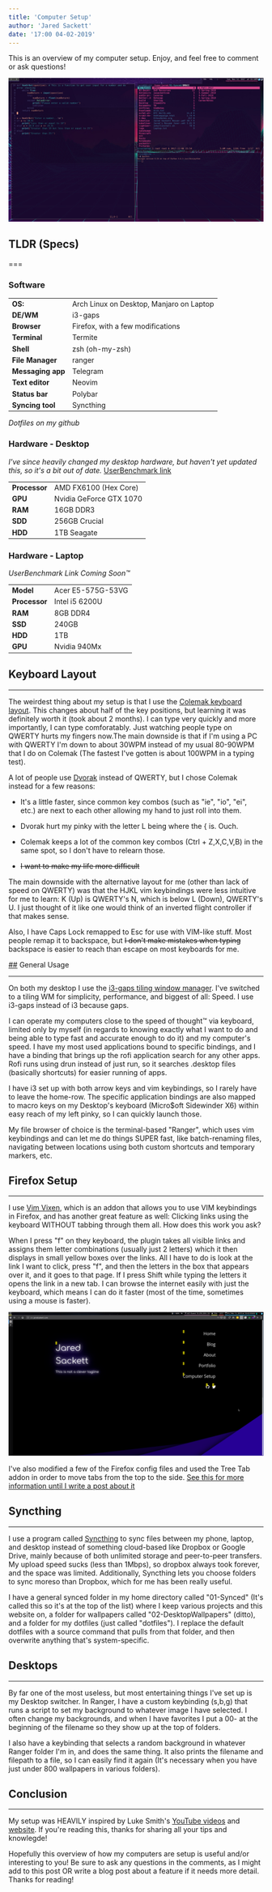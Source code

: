 ```yaml
---
title: 'Computer Setup'
author: 'Jared Sackett'
date: '17:00 04-02-2019'
---
```


This is an overview of my computer setup. Enjoy, and feel free to comment or ask questions!

![Fake Busy 1](FakeBusy1.jpg)

## TLDR (Specs)
===
### Software

|    |    |
|  :-----          |  :-----          |
|  **OS:** |  Arch Linux on Desktop, Manjaro on Laptop |
|  **DE/WM** |  i3-gaps |
|  **Browser** |  Firefox, with a few modifications |
|  **Terminal** |  Termite |
|  **Shell** |  zsh (oh-my-zsh) |
|  **File Manager** | ranger |
|  **Messaging app**  | Telegram  |
|  **Text editor**  |  Neovim  |
|  **Status bar**  |  Polybar  |
|  **Syncing tool**  |  Syncthing  |

*Dotfiles on my github*

### Hardware - Desktop
_I've since heavily changed my desktop hardware, but haven't yet updated this, so it's a bit out of date._
[UserBenchmark link](https://www.userbenchmark.com/UserRun/3274789)

|    |    |
|  :-----          |  :-----          |
| __Processor__ | AMD FX6100 (Hex Core) |
| __GPU__ | Nvidia GeForce GTX 1070 |
| __RAM__ | 16GB DDR3 |
| __SDD__ | 256GB Crucial |
| __HDD__ | 1TB Seagate |

### Hardware - Laptop
*UserBenchmark Link Coming Soon&trade;*

|    |    |
|  :-----          |  :-----          |
| __Model__ | Acer E5-575G-53VG |
| __Processor__ | Intel i5 6200U |
| __RAM__ | 8GB DDR4 |
| __SSD__ | 240GB |
| __HDD__ | 1TB |
| __GPU__ | Nvidia 940Mx |


## Keyboard Layout
* * *
The weirdest thing about my setup is that I use the [Colemak keyboard layout](https://colemak.com/). This changes about half of the key positions, but learning it was definitely worth it (took about 2 months). I can type very quickly and more importantly, I can type comforatably. Just watching people type on QWERTY hurts my fingers now.The main downside is that if I'm using a PC with QWERTY I'm down to about 30WPM instead of my usual 80-90WPM that I do on Colemak (The fastest I've gotten is about 100WPM in a typing test). 

A lot of people use [Dvorak](https://www.dvorak-keyboard.com/) instead of QWERTY, but I chose Colemak instead for a few reasons:

* It's a little faster, since common key combos (such as "ie", "io", "ei", etc.) are next to each other allowing my hand to just roll into them.

* Dvorak hurt my pinky with the letter L being where the { is. Ouch.

* Colemak keeps a lot of the common key combos (Ctrl + Z,X,C,V,B) in the same spot, so I don't have to relearn those.

* ~~I want to make my life more difficult~~

The main downside with the alternative layout for me (other than lack of speed on QWERTY) was that the HJKL vim keybindings were less intuitive for me to learn: K (Up) is QWERTY's N, which is below L (Down), QWERTY's U. I just thought of it like one would think of an inverted flight controller if that makes sense.

Also, I have Caps Lock remapped to Esc for use with VIM-like stuff. Most people remap it to backspace, but ~~I don't make mistakes when typing~~ backspace is easier to reach than escape on most keyboards for me.

[##](##) General Usage
* * *

On both my desktop I use the [i3-gaps tiling window manager](https://github.com/Airblader/i3). I've switched to a tiling WM for simplicity, performance, and biggest of all: Speed. I use i3-gaps instead of i3 because gaps.

I can operate my computers close to the speed of thought&trade; via keyboard, limited only by myself (in regards to knowing exactly what I want to do and being able to type fast and accurate enough to do it) and my computer's speed. I have my most used applications bound to specific bindings, and I have a binding that brings up the rofi application search for any other apps. Rofi runs using drun instead of just run, so it searches .desktop files (basically shortcuts) for easier running of apps.

I have i3 set up with both arrow keys and vim keybindings, so I rarely have to leave the home-row. The specific application bindings are also mapped to macro keys on my Desktop's keyboard (Micro$oft Sidewinder X6) within easy reach of my left pinky, so I can quickly launch those.

My file browser of choice is the terminal-based "Ranger", which uses vim keybindings and can let me do things SUPER fast, like batch-renaming files, navigating between locations using both custom shortcuts and temporary markers, etc.

## Firefox Setup
* * *
I use [Vim Vixen](https://github.com/ueokande/vim-vixen), which is an addon that allows you to use VIM keybindings in Firefox, and has another great feature as well: Clicking links using the keyboard WITHOUT tabbing through them all. How does this work you ask?

When I press "f" on they keyboard, the plugin takes all visible links and assigns them letter combinations (usually just 2 letters) which it then displays in small yellow boxes over the links. All I have to do is look at the link I want to click, press "f", and then the letters in the box that appears over it, and it goes to that page. If I press Shift while typing the letters it opens the link in a new tab. I can browse the internet easily with just the keyboard, which means I can do it faster (most of the time, sometimes using a mouse is faster).

![Firefox Setup](FirefoxSetup.png)

I've also modified a few of the Firefox config files and used the Tree Tab addon in order to move tabs from the top to the side. [See this for more information until I write a post about it](https://gitlab.com/t60r/dotfiles/wikis/home#firefox-setup)

## Syncthing
* * *

I use a program called [Syncthing](https://syncthing.net/) to sync files between my phone, laptop, and desktop instead of something cloud-based like Dropbox or Google Drive, mainly because of both unlimited storage and peer-to-peer transfers. My upload speed sucks (less than 1Mbps), so dropbox always took forever, and the space was limited. Additionally, Syncthing lets you choose folders to sync moreso than Dropbox, which for me has been really useful.

I have a general synced folder in my home directory called "01-Synced" (It's called this so it's at the top of the list) where I keep various projects and this website on, a folder for wallpapers called "02-DesktopWallpapers" (ditto), and a folder for my dotfiles (just called "dotfiles"). I replace the default dotfiles with a source command that pulls from that folder, and then overwrite anything that's system-specific.

## Desktops
* * *

By far one of the most useless, but most entertaining things I've set up is my Desktop switcher. In Ranger, I have a custom keybinding (s,b,g) that runs a script to set my background to whatever image I have selected. I often change my backgrounds, and when I have favorites I put a 00- at the beginning of the filename so they show up at the top of folders.

I also have a keybinding that selects a random background in whatever Ranger folder I'm in, and does the same thing. It also prints the filename and filepath to a file, so I can easily find it again (It's necessary when you have just under 800 wallpapers in various folders).

## Conclusion 
* * *

My setup was HEAVILY inspired by Luke Smith's [YouTube videos](https://www.youtube.com/channel/UC2eYFnH61tmytImy1mTYvhA) and [website](https://lukesmith.xyz). If you're reading this, thanks for sharing all your tips and knowlegde!

Hopefully this overview of how my computers are setup is useful and/or interesting to you! Be sure to ask any questions in the comments, as I might add to this post OR write a blog post about a feature if it needs more detail. Thanks for reading!